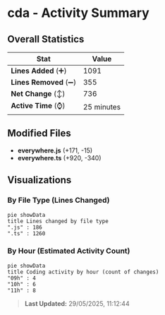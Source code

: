 # cda - Activity Summary 

## Overall Statistics

| Stat                   | Value                                                             |
| ---------------------- | ----------------------------------------------------------------- |
| **Lines Added** (➕)   | 1091                                          |
| **Lines Removed** (➖) | 355                                        |
| **Net Change** (↕)    | 736                |
| **Active Time** (⌚)   | 25 minutes |


## Modified Files
- **everywhere.js** (+171, -15)
- **everywhere.ts** (+920, -340)

## Visualizations

### By File Type (Lines Changed)

```mermaid
pie showData
title Lines changed by file type
".js" : 186
".ts" : 1260
```

### By Hour (Estimated Activity Count)

```mermaid
pie showData
title Coding activity by hour (count of changes)
"09h" : 4
"10h" : 6
"11h" : 8
```


> **Last Updated:** 29/05/2025, 11:12:44